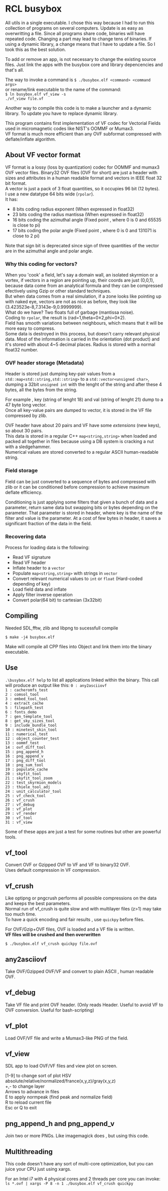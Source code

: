 # RCL busybox
All utils in a single executable.
I chose this way because I had to run this collection of programs on several computers. Update is as easy as overwritting a file. Since all programs share code, binaries will have repeated code. Changing a part may lead to change tens of binaries.
If using a dynamic library, a change means that I have to update a file. So I took this as the best solution.

To add or remove an app, is not necessary to change the existing source files. Just link the apps with the busybox core and library depencencies and that's all.

The way to invoke a command is `$ ./busybox.elf <command> <command args>`  
or rename/link executable to the name of the command:  
`$ ln busybox.elf vf_view -s`  
`./vf_view file.vf`  

Another way to compile this code is to make a launcher and a dynamic library. To update you have to replace dynamic library.  

This program contains first implementation of VF codec for Vectorial Fields used in micromagnetic codes like NIST's OOMMF or Mumax3.  
VF format is much more efficient than any OVF subformat compressed with deflate/inflate algorithm.  

## About VF vector format

VF format is a lossy (loss by quantization) codec for OOMMF and mumax3 OVF vector files.
Binary32 OVF files (OVF for short) are just a header with sizes and attributes in  a human readable format and vectors in IEEE float 32 bit format.  
A vector is just a pack of 3 float quantities, so it occupies 96 bit (12 bytes).  
I use a new datatype 64 bits wide (`rpolar`).   
It has:  
* 8 bits coding radius exponent (When expressed in float32)
* 23 bits coding the radius mantissa (When expressed in float32)
* 16 bits coding the azimuthal angle (Fixed point , where 0 is 0 and 65535 is close to pi)
* 17 bits coding the polar angle (Fixed point , where 0 is 0 and 131071 is close to 2 pi)

Note that sign bit is deprecated since sign of three quantities of the vector are in the azimuthal angle and polar angle.

### Why this coding for vectors?

When you 'cook' a field, let's say a domain wall, an isolated skyrmion or a vortex, if vectors in a region are pointing up, their coords are just (0,0,1), because data come from an analytical formula and they can be compressed efectively using Gzip or other standard techniques.   
But when data comes from a real simulation, if a zone looks like pointing up with naked eye, vectors are not as nice as before, they look like (3.423523e-8,7.3143e-9,0.9999999).   
What do we have? Two floats full of garbage (mantissa noise).  
Coding to `rpolar`, the result is (rad=1,theta=0±2,phi=0±2).  
Field has smooth variations between neighbours, which means that it will be more easy to compress.  
Some data is destroyed in this process, but doesn't carry relevant physical data. Most of the information is carried in the orientation (dot product) and it's stored with about 4~5 decimal places. Radius is stored with a normal float32 number.

### OVF header storage (Metadata)

Header is stored just dumping key-pair values from a `std::map<std::string,std::string>` to a `std::vector<unsigned char>`, dumping a 32bit `unsigned int` with the lenght of the string and after these 4 bytes, all the bytes from the string.  

For example , key (string of lenght 18) and val (string of lenght 21) dump to a 47 byte long vector.  
Once all key-value pairs are dumped to vector, it is stored in the VF file compressed by zlib.  

OVF header have about 20 pairs and VF have some _extensions_ (new keys), so about 30 pairs.  
This data is stored in a regular C++ `map<string,string>` when loaded and packed all together in files because using a DB system is cracking a nut with a sledgehammer.  
Numerical values are stored converted to a regular ASCII human-readable string.   

### Field storage 

Field can be just converted to a sequence of bytes and compressed with zlib or it can be conditioned before compression to achieve maximum deflate efficiency.  

Conditioning is just applying some filters that given a bunch of data and a parameter, return same data but swapping bits or bytes depending on the parameter. That parameter is stored in header, where key is the name of the filter and value is the parameter. At a cost of few bytes in header, it saves a significant fraction of the data in the field.  

### Recovering data

Process for loading data is the following:

* Read VF signature
* Read VF header
* Inflate header to a `vector`
* Populate `map<string,string>` with strings in `vector`
* Convert relevant numerical values to `int` or `float` (Hard-coded depending of key)
* Load field data and inflate
* Apply filter inverse operation
* Convert polar(64 bit) to cartesian (3x32bit)

## Compiling 

Needed SDL,fftw, zlib and libpng to sucessfull compile

`$ make -j4 busybox.elf`

Make will compile all CPP files into Object and link them into the binary executable.

## Use

`.\busybox.elf help` to list all applications linked within the binary.
This call will produce an output like this:
`0 : any2asciiovf`  
`1 : cacheromfs_test`  
`2 : comsol_tool`  
`3 : embed_tool_tool`  
`4 : extract_cache`  
`5 : filepath_test`  
`6 : fonts_demo`  
`7 : gen_template_tool`  
`8 : get_sky_sizes_tool`  
`9 : include_bundle_tool`  
`10 : minetest_skin_tool`  
`11 : numerical_test`  
`12 : object_counter_test`  
`13 : oommf_test`  
`14 : ovf_diff_tool`  
`15 : png_append_h`  
`16 : png_append_v`  
`17 : png_diff_tool`  
`18 : png_sum_tool`  
`19 : populate_cache`  
`20 : skyfit_tool`  
`21 : skyfit_tool_zoom`  
`22 : test_skyrmion_models`  
`23 : thiele_tool_adj`  
`24 : unit_calculator_tool`  
`25 : vf_check_tool`  
`26 : vf_crush`  
`27 : vf_debug`  
`28 : vf_plot`  
`29 : vf_render`  
`30 : vf_tool`  
`31 : vf_view`  

Some of these apps are just a test for some routines but other are powerful tools.

## vf_tool

Convert OVF or Gzipped OVF to VF and VF to binary32 OVF.  
Uses default compression in VF compression.

## vf_crush

Like optipng or pngcrush performs all possible compressions on the data and keeps the best parameters.  
Normal run of vf_crush is quite slow and with multilayer files (z>1) may take too much time.  
To have a quick encoding and fair results , use `quickpy` before files.   

For OVF/Gzip+OVF  files, OVF is loaded and a VF file is written.  
**VF files will be crushed and then overwritten**   
  
`$ ./busybox.elf vf_crush quickpy file.ovf`  

## any2asciiovf 

Take OVF/Gzipped OVF/VF and convert to plain ASCII , human readable OVF.

## vf_debug

Take VF file and print OVF header. (Only reads Header. Useful to avoid VF to OVF conversion. Useful for bash-scripting)

## vf_plot

Load OVF/VF file and write a Mumax3-like PNG of the field.

## vf_view

SDL app to load OVF/VF files and view plot on screen.  

[1-9] to change sort of plot HSV absolute/relative/normalized/france(x,y,z)/gray(x,y,z)  
+,- to change layer  
Arrows to advance in files  
E to apply normpeak (find peak and normalize field)  
R to reload current file  
Esc or Q to exit  

## png_append_h and png_append_v

Join two or more PNGs. Like imagemagick does , but using this code.

## Multithreading

This code doesn't have any sort of multi-core optimization, but you can juice your CPU just using xargs.

For an Intel i7 with 4 physical cores and 2 threads per core you can invoke:  
`ls *.ovf | xargs -P 8 -n 1 ./busybox.elf vf_crush quickpy`
